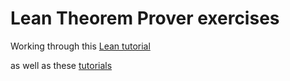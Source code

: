 # Lean Theorem Prover exercises

Working through this [Lean tutorial](https://leanprover.github.io/theorem_proving_in_lean)

as well as these [tutorials](https://github.com/leanprover-community/tutorials)